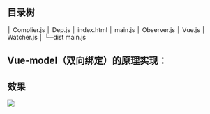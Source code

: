 ## 目录树
│  Complier.js
│  Dep.js
│  index.html
│  main.js
│  Observer.js
│  Vue.js
│  Watcher.js
│
└─dist
        main.js

## Vue-model（双向绑定）的原理实现：

## 效果
![](https://lz-007-blog.oss-cn-beijing.aliyuncs.com/vue-model-js.gif)